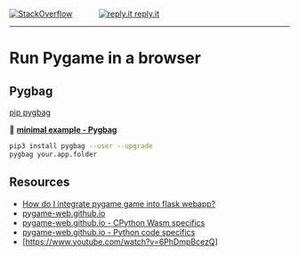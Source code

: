 [![StackOverflow](https://stackexchange.com/users/flair/7322082.png)](https://stackoverflow.com/users/5577765/rabbid76?tab=profile) &nbsp;&nbsp;&nbsp;&nbsp;&nbsp;&nbsp;&nbsp;&nbsp;&nbsp;&nbsp; [![reply.it](../../resource/logo/Repl_it_logo_80.png) reply.it](https://repl.it/repls/folder/PyGame%20Examples)

---

# Run Pygame in a browser

## Pygbag

[pip pygbag](https://pypi.org/project/pygbag/)

:scroll: **[minimal example - Pygbag](../../examples/minimal_exmaples_web/pygame_minimal_move_object/main.py)**

```bash
pip3 install pygbag --user --upgrade
pygbag your.app.folder
```

## Resources

- [How do I integrate pygame game into flask webapp?](https://stackoverflow.com/questions/66774076/how-do-i-integrate-pygame-game-into-flask-webapp)
- [pygame-web.github.io](https://pygame-web.github.io/)
- [pygame-web.github.io - CPython Wasm specifics](https://pygame-web.github.io/wiki/python-wasm/)
- [pygame-web.github.io - Python code specifics](https://pygame-web.github.io/wiki/pygbag-code/)
- [https://www.youtube.com/watch?v=6PhDmpBcezQ]